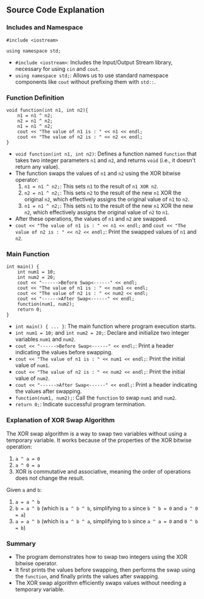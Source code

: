 ## Source Code Explanation

### Includes and Namespace

```#include <iostream>```

```using namespace std;```

-   `#include <iostream>`: Includes the Input/Output Stream library, necessary for using `cin` and `cout`.
-   `using namespace std;`: Allows us to use standard namespace components like `cout` without prefixing them with `std::`.

### Function Definition

```
void function(int n1, int n2){
    n1 = n1 ^ n2;
    n2 = n1 ^ n2;
    n1 = n1 ^ n2;
    cout << "The value of n1 is : " << n1 << endl;
    cout << "The value of n2 is : " << n2 << endl;
}
```

-   `void function(int n1, int n2)`: Defines a function named `function` that takes two integer parameters `n1` and `n2`, and returns `void` (i.e., it doesn't return any value).
-   The function swaps the values of `n1` and `n2` using the XOR bitwise operator:
    1.  `n1 = n1 ^ n2;`: This sets `n1` to the result of `n1 XOR n2`.
    2.  `n2 = n1 ^ n2;`: This sets `n2` to the result of the new `n1` XOR the original `n2`, which effectively assigns the original value of `n1` to `n2`.
    3.  `n1 = n1 ^ n2;`: This sets `n1` to the result of the new `n1` XOR the new `n2`, which effectively assigns the original value of `n2` to `n1`.
-   After these operations, the values of `n1` and `n2` are swapped.
-   `cout << "The value of n1 is : " << n1 << endl;` and `cout << "The value of n2 is : " << n2 << endl;`: Print the swapped values of `n1` and `n2`.

### Main Function
```
int main() {
    int num1 = 10;
    int num2 = 20;
    cout << "------>Before Swap<------" << endl;
    cout << "The value of n1 is : " << num1 << endl;
    cout << "The value of n2 is : " << num2 << endl;
    cout << "------>After Swap<------" << endl;
    function(num1, num2);
    return 0;
}
```

-   `int main() { ... }`: The main function where program execution starts.
-   `int num1 = 10;` and `int num2 = 20;`: Declare and initialize two integer variables `num1` and `num2`.
-   `cout << "------>Before Swap<------" << endl;`: Print a header indicating the values before swapping.
-   `cout << "The value of n1 is : " << num1 << endl;`: Print the initial value of `num1`.
-   `cout << "The value of n2 is : " << num2 << endl;`: Print the initial value of `num2`.
-   `cout << "------>After Swap<------" << endl;`: Print a header indicating the values after swapping.
-   `function(num1, num2);`: Call the `function` to swap `num1` and `num2`.
-   `return 0;`: Indicate successful program termination.

### Explanation of XOR Swap Algorithm

The XOR swap algorithm is a way to swap two variables without using a temporary variable. It works because of the properties of the XOR bitwise operation:

1.  `a ^ a = 0`
2.  `a ^ 0 = a`
3.  XOR is commutative and associative, meaning the order of operations does not change the result.

Given `a` and `b`:

1.  `a = a ^ b`
2.  `b = a ^ b` (which is `a ^ b ^ b`, simplifying to `a` since `b ^ b = 0` and `a ^ 0 = a`)
3.  `a = a ^ b` (which is `a ^ b ^ a`, simplifying to `b` since `a ^ a = 0` and `0 ^ b = b`)

### Summary

-   The program demonstrates how to swap two integers using the XOR bitwise operator.
-   It first prints the values before swapping, then performs the swap using the `function`, and finally prints the values after swapping.
-   The XOR swap algorithm efficiently swaps values without needing a temporary variable.
